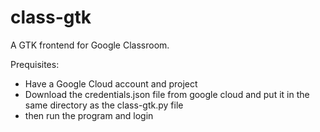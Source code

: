 # class-gtk

A GTK frontend for Google Classroom.

Prequisites:
- Have a Google Cloud account and project
- Download the credentials.json file from google cloud and put it in the same directory as the class-gtk.py file
- then run the program and login
